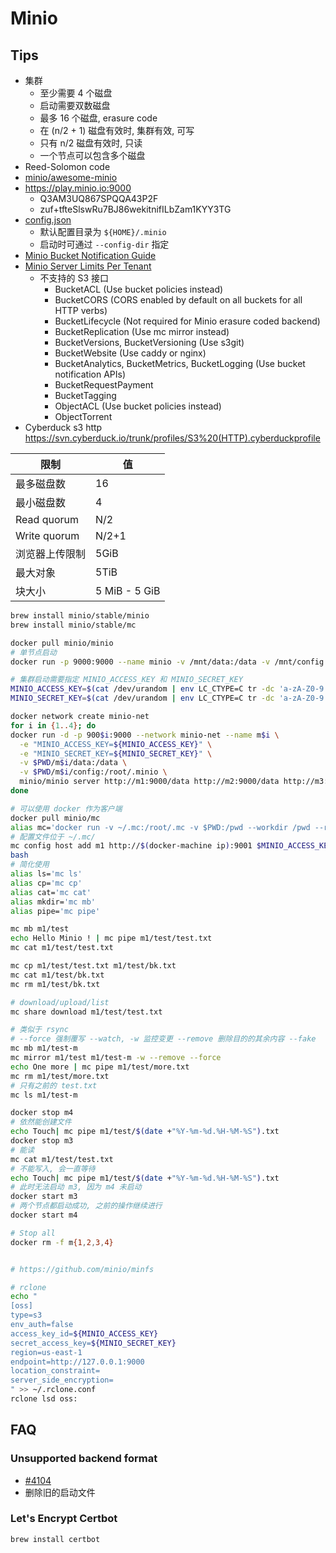 # Minio

## Tips

* 集群
  * 至少需要 4 个磁盘
  * 启动需要双数磁盘
  * 最多 16 个磁盘,  erasure code
  * 在 (n/2 + 1) 磁盘有效时, 集群有效, 可写
  * 只有 n/2 磁盘有效时, 只读
  * 一个节点可以包含多个磁盘
* Reed-Solomon code
* [minio/awesome-minio](https://github.com/minio/awesome-minio)
* https://play.minio.io:9000
  * Q3AM3UQ867SPQQA43P2F
  * zuf+tfteSlswRu7BJ86wekitnifILbZam1KYY3TG
* [config.json](https://docs.minio.io/docs/minio-server-configuration-guide)
  * 默认配置目录为 `${HOME}/.minio`
  * 启动时可通过 `--config-dir` 指定
* [Minio Bucket Notification Guide](https://docs.minio.io/docs/minio-bucket-notification-guide)
* [Minio Server Limits Per Tenant](https://docs.minio.io/docs/minio-server-limits-per-tenant)
  * 不支持的 S3 接口
    * BucketACL (Use bucket policies instead)
    * BucketCORS (CORS enabled by default on all buckets for all HTTP verbs)
    * BucketLifecycle (Not required for Minio erasure coded backend)
    * BucketReplication (Use mc mirror instead)
    * BucketVersions, BucketVersioning (Use s3git)
    * BucketWebsite (Use caddy or nginx)
    * BucketAnalytics, BucketMetrics, BucketLogging (Use bucket notification APIs)
    * BucketRequestPayment
    * BucketTagging
    * ObjectACL (Use bucket policies instead)
    * ObjectTorrent
* Cyberduck s3 http https://svn.cyberduck.io/trunk/profiles/S3%20(HTTP).cyberduckprofile

限制 | 值
----|----
最多磁盘数    |	16
最小磁盘数    |	4
Read quorum	 | N/2
Write quorum | N/2+1
浏览器上传限制 | 5GiB
最大对象      | 5TiB
块大小       | 5 MiB - 5 GiB


```bash
brew install minio/stable/minio
brew install minio/stable/mc

docker pull minio/minio
# 单节点启动
docker run -p 9000:9000 --name minio -v /mnt/data:/data -v /mnt/config:/root/.minio minio/minio server /data

# 集群启动需要指定 MINIO_ACCESS_KEY 和 MINIO_SECRET_KEY
MINIO_ACCESS_KEY=$(cat /dev/urandom | env LC_CTYPE=C tr -dc 'a-zA-Z0-9' | head -c 32)
MINIO_SECRET_KEY=$(cat /dev/urandom | env LC_CTYPE=C tr -dc 'a-zA-Z0-9' | head -c 32)

docker network create minio-net
for i in {1..4}; do 
docker run -d -p 900$i:9000 --network minio-net --name m$i \
  -e "MINIO_ACCESS_KEY=${MINIO_ACCESS_KEY}" \
  -e "MINIO_SECRET_KEY=${MINIO_SECRET_KEY}" \
  -v $PWD/m$i/data:/data \
  -v $PWD/m$i/config:/root/.minio \
  minio/minio server http://m1:9000/data http://m2:9000/data http://m3:9000/data http://m4:9000/data
done

# 可以使用 docker 作为客户端
docker pull minio/mc
alias mc='docker run -v ~/.mc:/root/.mc -v $PWD:/pwd --workdir /pwd --rm -it minio/mc'
# 配置文件位于 ~/.mc/
mc config host add m1 http://$(docker-machine ip):9001 $MINIO_ACCESS_KEY $MINIO_SECRET_KEY S3v4
bash
# 简化使用
alias ls='mc ls'
alias cp='mc cp'
alias cat='mc cat'
alias mkdir='mc mb'
alias pipe='mc pipe'

mc mb m1/test
echo Hello Minio ! | mc pipe m1/test/test.txt
mc cat m1/test/test.txt

mc cp m1/test/test.txt m1/test/bk.txt
mc cat m1/test/bk.txt
mc rm m1/test/bk.txt

# download/upload/list
mc share download m1/test/test.txt

# 类似于 rsync
# --force 强制覆写 --watch, -w 监控变更 --remove 删除目的的其余内容 --fake
mc mb m1/test-m
mc mirror m1/test m1/test-m -w --remove --force
echo One more | mc pipe m1/test/more.txt
mc rm m1/test/more.txt
# 只有之前的 test.txt
mc ls m1/test-m

docker stop m4
# 依然能创建文件
echo Touch| mc pipe m1/test/$(date +"%Y-%m-%d.%H-%M-%S").txt
docker stop m3
# 能读
mc cat m1/test/test.txt
# 不能写入, 会一直等待
echo Touch| mc pipe m1/test/$(date +"%Y-%m-%d.%H-%M-%S").txt
# 此时无法启动 m3, 因为 m4 未启动
docker start m3
# 两个节点都启动成功, 之前的操作继续进行
docker start m4

# Stop all
docker rm -f m{1,2,3,4}


# https://github.com/minio/minfs

# rclone 
echo "
[oss]
type=s3
env_auth=false
access_key_id=${MINIO_ACCESS_KEY}
secret_access_key=${MINIO_SECRET_KEY}
region=us-east-1
endpoint=http://127.0.0.1:9000
location_constraint=
server_side_encryption=
" >> ~/.rclone.conf
rclone lsd oss:

```
## FAQ
### Unsupported backend format
* [#4104](https://github.com/minio/minio/issues/4104)
* 删除旧的启动文件

### Let's Encrypt Certbot

```bash
brew install certbot
```

